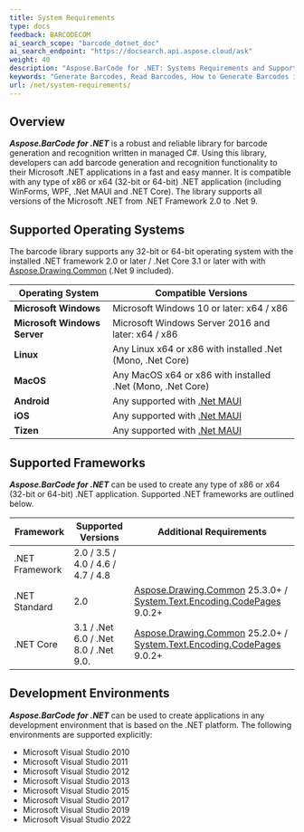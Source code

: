 ```yaml
---
title: System Requirements
type: docs
feedback: BARCODECOM
ai_search_scope: "barcode_dotnet_doc"
ai_search_endpoint: "https://docsearch.api.aspose.cloud/ask"
weight: 40
description: "Aspose.BarCode for .NET: Systems Requirements and Supported .NET Platforms"
keywords: "Generate Barcodes, Read Barcodes, How to Generate Barcodes in C# .NET, Aspose.BarCode, C#"
url: /net/system-requirements/
---
```


## **Overview**
***Aspose.BarCode for .NET*** is a robust and reliable library for barcode generation and recognition written in managed C#. Using this library, developers can add barcode generation and recognition functionality to their Microsoft .NET applications in a fast and easy manner. It is compatible with any type of x86 or x64 (32-bit or 64-bit) .NET application (including WinForms, WPF, .Net MAUI and .NET Core). The library supports all versions of the Microsoft .NET from .NET Framework 2.0 to .Net 9.

## **Supported Operating Systems**
The barcode library supports any 32-bit or 64-bit operating system with the installed .NET framework 2.0 or later / .Net Core 3.1 or later with with [Aspose.Drawing.Common](https://www.nuget.org/packages/Aspose.Drawing.Common/) (.Net 9 included).
  
|Operating System|Compatible Versions|
|---|---|
|**Microsoft Windows**|Microsoft Windows 10 or later: x64 / x86|
|**Microsoft Windows Server**|Microsoft Windows Server 2016 and later: x64 / x86|
|**Linux**|Any Linux x64 or x86 with installed .Net (Mono, .Net Core) |
|**MacOS**|Any MacOS x64 or x86 with installed .Net (Mono, .Net Core) |
|**Android**|Any supported with [.Net MAUI](https://learn.microsoft.com/dotnet/maui/what-is-maui)|
|**iOS**|Any supported with [.Net MAUI](https://learn.microsoft.com/dotnet/maui/what-is-maui)|
|**Tizen**|Any supported with [.Net MAUI](https://learn.microsoft.com/dotnet/maui/what-is-maui)|

## **Supported Frameworks**
***Aspose.BarCode for .NET*** can be used to create any type of x86 or x64 (32-bit or 64-bit) .NET application. Supported .NET frameworks are outlined below.
  
|Framework|Supported Versions|Additional Requirements|
|---|---|---|
|.NET Framework|2.0 / 3.5 / 4.0 / 4.6 / 4.7 / 4.8| |
|.NET Standard|2.0 | [Aspose.Drawing.Common](https://www.nuget.org/packages/Aspose.Drawing.Common/) 25.3.0+ / [System.Text.Encoding.CodePages](https://www.nuget.org/packages/System.Text.Encoding.CodePages/) 9.0.2+|
|.NET Core| 3.1 / .Net 6.0 / .Net 8.0 / .Net 9.0.| [Aspose.Drawing.Common](https://www.nuget.org/packages/Aspose.Drawing.Common/) 25.2.0+ / [System.Text.Encoding.CodePages](https://www.nuget.org/packages/System.Text.Encoding.CodePages/) 9.0.2+|


## **Development Environments**
***Aspose.BarCode for .NET*** can be used to create applications in any development environment that is based on the .NET platform. The following environments are supported explicitly:

- Microsoft Visual Studio 2010
- Microsoft Visual Studio 2011
- Microsoft Visual Studio 2012
- Microsoft Visual Studio 2013
- Microsoft Visual Studio 2015
- Microsoft Visual Studio 2017
- Microsoft Visual Studio 2019
- Microsoft Visual Studio 2022
